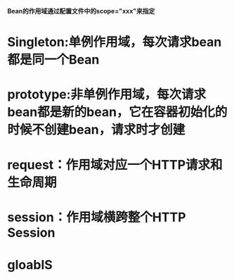 **Bean的作用域通过配置文件中的scope="xxx"来指定**
# Singleton:单例作用域，每次请求bean都是同一个Bean
# prototype:非单例作用域，每次请求bean都是新的bean，它在容器初始化的时候不创建bean，请求时才创建
# request：作用域对应一个HTTP请求和生命周期
# session：作用域横跨整个HTTP Session
# gloablS